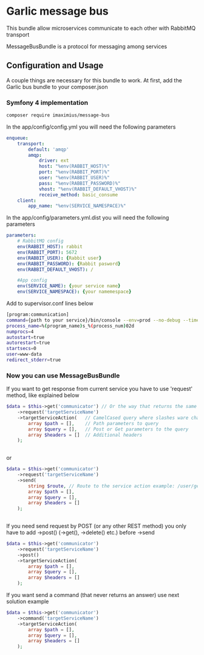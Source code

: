 # Garlic message bus

This bundle allow microservices communicate to each other with RabbitMQ transport

MessageBusBundle is a protocol for messaging among services

## Configuration and Usage

A couple things are necessary for this bundle to work.  At first, add the Garlic bus bundle to your composer.json

### Symfony 4 implementation


```bash
composer require imaximius/message-bus
```

In the app/config/config.yml you will need the following parameters

```yml
enqueue:
    transport:
        default: 'amqp'
        amqp:
            driver: ext
            host: "%env(RABBIT_HOST)%"
            port: "%env(RABBIT_PORT)%"
            user: "%env(RABBIT_USER)%"
            pass: "%env(RABBIT_PASSWORD)%"
            vhost: "%env(RABBIT_DEFAULT_VHOST)%"   
            receive_method: basic_consume         
    client:
        app_name: "%env(SERVICE_NAMESPACE)%"
```

In the app/config/parameters.yml.dist you will need the following parameters
```yml
parameters:
    # RabbitMQ config
    env(RABBIT_HOST): rabbit
    env(RABBIT_PORT): 5672
    env(RABBIT_USER): {Rabbit user}
    env(RABBIT_PASSWORD): {Rabbit pasword}
    env(RABBIT_DEFAULT_VHOST): /

    #App config
    env(SERVICE_NAME): {your service name}
    env(SERVICE_NAMESPACE): {your namemespace}

```
Add to supervisor.conf lines below
```bash
[program:communication]
command={path to your service}/bin/console --env=prod --no-debug --time-limit="now + 5 minutes" --setup-broker enqueue:consume
process_name=%(program_name)s_%(process_num)02d
numprocs=4
autostart=true
autorestart=true
startsecs=0
user=www-data
redirect_stderr=true
```

### Now you can use MessageBusBundle

If you want to get response from current service you have to use 'request' method, like explained below

```php
$data = $this->get('communicator') // Or the way that returns the same result $this->get(MessageBus:class)
    ->request('targetServiceName')
    ->targetServiceAction(   // CamelCased query where slashes ware changed to upper letter by magic
        array $path = [],    // Path parameters to query
        array $query = [],   // Post or Get parameters to the query
        array $headers = []  // Additional headers
    );
    
```
or
```php
$data = $this->get('communicator')
    ->request('targetServiceName')
    ->send(
        string $route, // Route to the service action example: /user/get
        array $path = [], 
        array $query = [],
        array $headers = [] 
    );
    
```

If you need send request by POST (or any other REST method) you only have to add ->post() (->get(), ->delete() etc.) before ->send
```php
$data = $this->get('communicator')
    ->request('targetServiceName')
    ->post()
    ->targetServiceAction(
        array $path = [],
        array $query = [],
        array $headers = [] 
    );
```

If you want send a command (that never returns an answer) use next solution example
```php
$data = $this->get('communicator')
    ->command('targetServiceName')
    ->targetServiceAction( 
        array $path = [],
        array $query = [],
        array $headers = [] 
    );
```
